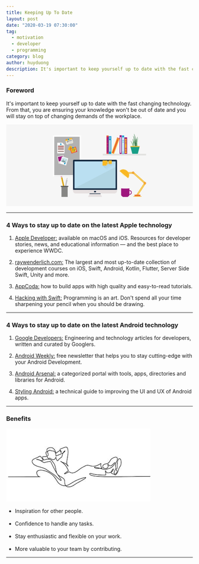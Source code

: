 ```yaml
---
title: Keeping Up To Date
layout: post
date: "2020-03-19 07:30:00"
tag:
  - motivation
  - developer
  - programming
category: blog
author: huyduong
description: It's important to keep yourself up to date with the fast changing technology. From that, you are ensuring your knowledge won't be out of date and you will stay on top of changing demands of the workplace.
---
```


### Foreword

It's important to keep yourself up to date with the fast changing technology. From that, you are ensuring your knowledge won't be out of date and you will stay on top of changing demands of the workplace.

![Banner](../assets/blog/keep-up-to-date.jpeg)

---

### 4 Ways to stay up to date on the latest Apple technology

1. <a href="https://apps.apple.com/us/app/apple-developer/id640199958" target="_blank">Apple Developer:</a> available on macOS and iOS. Resources for developer stories, news, and educational information — and the best place to experience WWDC.

2. <a href="http://www.raywenderlich.com" target="_blank">raywenderlich.com:</a> The largest and most up-to-date collection of development courses on iOS, Swift, Android, Kotlin, Flutter, Server Side Swift, Unity and more.

3. <a href="https://www.appcoda.com" target="_blank">AppCoda:</a> how to build apps with high quality and easy-to-read tutorials.

4. <a href="https://www.hackingwithswift.com" target="_blank">Hacking with Swift:</a> Programming is an art. Don't spend all your time sharpening your pencil when you should be drawing.

---

### 4 Ways to stay up to date on the latest Android technology

1. <a href="https://developers.google.com" target="_blank">Google Developers:</a> Engineering and technology articles for developers, written and curated by Googlers.

2. <a href="https://androidweekly.net" target="_blank">Android Weekly:</a> free newsletter that helps you to stay cutting-edge with your Android Development.

3. <a href="https://android-arsenal.com" target="_blank">Android Arsenal:</a> a categorized portal with tools, apps, directories and libraries for Android.

4. <a href="https://blog.stylingandroid.com" target="_blank">Styling Android:</a> a technical guide to improving the UI and UX of Android apps.

---

### Benefits

<div class="side-by-side">
	<div class="toleft">
        <img class="image" src="/assets/blog/relax.jpg" alt="Alt Text">
        <figcaption class="caption"></figcaption>
    </div>
    <div class="toright">
			<ul>
				<li>Inspiration for other people.</li><br>
				<li>Confidence to handle any tasks.</li><br>
				<li>Stay enthusiastic and flexible on your work.</li><br>
				<li>More valuable to your team by contributing.</li>
				</ul>
    </div>
</div>

---
